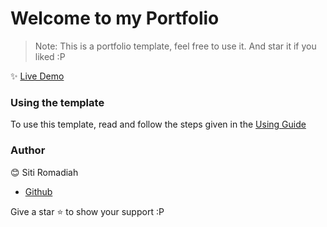 <h1>
    Welcome to my Portfolio
</h1>

> Note: This is a portfolio template, feel free to use it. And star it if you liked :P

✨ [Live Demo]()

### Using the template

To use this template, read and follow the steps given in the [Using Guide](./USING.md)

### Author

😊 Siti Romadiah

- [Github](https://github.com/SRomadiah)

Give a star ⭐ to show your support :P
